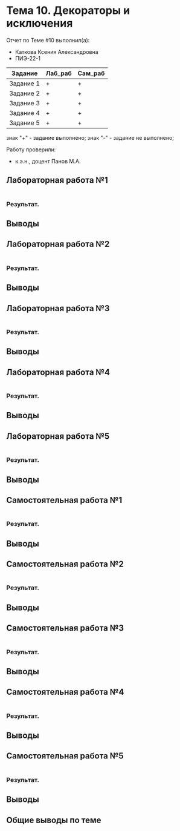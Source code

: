 # Тема 10. Декораторы и исключения
Отчет по Теме #10 выполнил(а):
- Каткова Ксения Александровна
- ПИЭ-22-1

| Задание | Лаб_раб | Сам_раб |
| ------ | ------ | ------ |
| Задание 1 | + | + |
| Задание 2 | + | + |
| Задание 3 | + | + |
| Задание 4 | + | + |
| Задание 5 | + | + |

знак "+" - задание выполнено; знак "-" - задание не выполнено;

Работу проверили:
- к.э.н., доцент Панов М.А.

## Лабораторная работа №1


```python

```
### Результат.

## Выводы


## Лабораторная работа №2


```python

```
### Результат.

## Выводы


## Лабораторная работа №3


```python

```
### Результат.

## Выводы


## Лабораторная работа №4


```python

```
### Результат.

## Выводы


## Лабораторная работа №5


```python

```
### Результат.

## Выводы


## Самостоятельная работа №1


```python

```
### Результат.

## Выводы


## Самостоятельная работа №2


```python

```
### Результат.

## Выводы


## Самостоятельная работа №3


```python

```
### Результат.

## Выводы


## Самостоятельная работа №4


```python

```
### Результат.

## Выводы


## Самостоятельная работа №5


```python

```
### Результат.

## Выводы


## Общие выводы по теме
